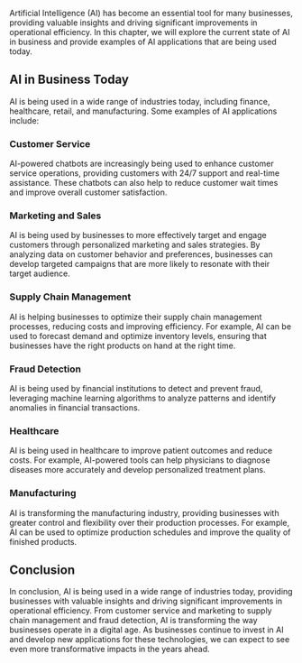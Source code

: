
Artificial Intelligence (AI) has become an essential tool for many businesses, providing valuable insights and driving significant improvements in operational efficiency. In this chapter, we will explore the current state of AI in business and provide examples of AI applications that are being used today.

AI in Business Today
--------------------

AI is being used in a wide range of industries today, including finance, healthcare, retail, and manufacturing. Some examples of AI applications include:

### Customer Service

AI-powered chatbots are increasingly being used to enhance customer service operations, providing customers with 24/7 support and real-time assistance. These chatbots can also help to reduce customer wait times and improve overall customer satisfaction.

### Marketing and Sales

AI is being used by businesses to more effectively target and engage customers through personalized marketing and sales strategies. By analyzing data on customer behavior and preferences, businesses can develop targeted campaigns that are more likely to resonate with their target audience.

### Supply Chain Management

AI is helping businesses to optimize their supply chain management processes, reducing costs and improving efficiency. For example, AI can be used to forecast demand and optimize inventory levels, ensuring that businesses have the right products on hand at the right time.

### Fraud Detection

AI is being used by financial institutions to detect and prevent fraud, leveraging machine learning algorithms to analyze patterns and identify anomalies in financial transactions.

### Healthcare

AI is being used in healthcare to improve patient outcomes and reduce costs. For example, AI-powered tools can help physicians to diagnose diseases more accurately and develop personalized treatment plans.

### Manufacturing

AI is transforming the manufacturing industry, providing businesses with greater control and flexibility over their production processes. For example, AI can be used to optimize production schedules and improve the quality of finished products.

Conclusion
----------

In conclusion, AI is being used in a wide range of industries today, providing businesses with valuable insights and driving significant improvements in operational efficiency. From customer service and marketing to supply chain management and fraud detection, AI is transforming the way businesses operate in a digital age. As businesses continue to invest in AI and develop new applications for these technologies, we can expect to see even more transformative impacts in the years ahead.
